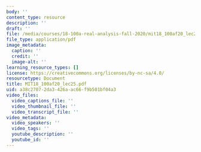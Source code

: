 ```yaml
---
body: ''
content_type: resource
description: ''
draft: ''
file: /media/courses/18-100a-real-analysis-fall-2020/mit18_100af20_lec25.pdf
file_type: application/pdf
image_metadata:
  caption: ''
  credit: ''
  image-alt: ''
learning_resource_types: []
license: https://creativecommons.org/licenses/by-nc-sa/4.0/
resourcetype: Document
title: MIT18_100af20_lec25.pdf
uid: a38c2707-2da3-426a-ac66-f9b501bf04a3
video_files:
  video_captions_file: ''
  video_thumbnail_file: ''
  video_transcript_file: ''
video_metadata:
  video_speakers: ''
  video_tags: ''
  youtube_description: ''
  youtube_id: ''
---
```

